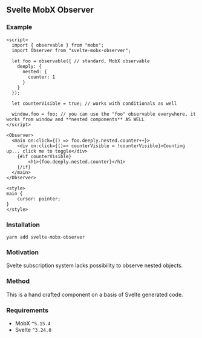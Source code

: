 ## Svelte MobX Observer

### Example

```svelte
<script>
  import { observable } from "mobx";
  import Observer from "svelte-mobx-observer";

  let foo = observable({ // standard, MobX observable
    deeply: {
      nested: {
        counter: 1
      }
    }
  });

  let counterVisible = true; // works with conditionals as well

  window.foo = foo; // you can use the "foo" observable everywhere, it works from window and **nested components** AS WELL
</script>

<Observer>
  <main on:click={() => foo.deeply.nested.counter++}>
	<div on:click={()=> counterVisible = !counterVisible}>Counting up... click me to toggle</div>
	{#if counterVisible}
		<h1>{foo.deeply.nested.counter}</h1>	
	{/if}
  </main>
</Observer>

<style>
main {
	cursor: pointer;
}
</style>
```

### Installation

```
yarn add svelte-mobx-observer
```

### Motivation

Svelte subscription system lacks possibility to observe nested objects.

### Method

This is a hand crafted component on a basis of Svelte generated code.

### Requirements

 - MobX `^5.15.4`
 - Svelte `^3.24.0`


